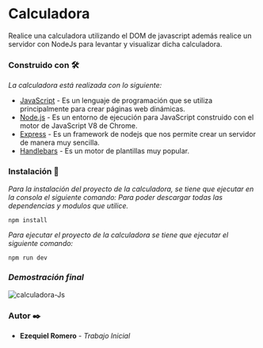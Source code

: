 # Calculadora

Realice una calculadora utilizando el DOM de javascript además realice un servidor con NodeJs para levantar y visualizar dicha calculadora.

### Construido con 🛠️
_La calculadora está realizada con lo siguiente:_

* [JavaScript](https://developer.mozilla.org/es/docs/Web/JavaScript) - Es un lenguaje de programación que se utiliza principalmente para crear páginas web dinámicas.
* [Node.js](https://nodejs.org/es/) - Es un entorno de ejecución para JavaScript construido con el motor de JavaScript V8 de Chrome.
* [Express](https://expressjs.com/es/) - Es un framework de nodejs que nos permite crear un servidor de manera muy sencilla.
* [Handlebars](https://handlebarsjs.com/) - Es un motor de plantillas muy popular.

### Instalación 🔧

_Para la instalación del proyecto de la calculadora, se tiene que ejecutar en la consola el siguiente comando: Para poder descargar
todas las dependencias y modulos que utilice._ 
```
npm install
```

_Para ejecutar el proyecto de la calculadora se tiene que ejecutar el siguiente comando:_
```
npm run dev
```

### _Demostración final_

![calculadora-Js](https://user-images.githubusercontent.com/54491030/75727085-d4b0f880-5cc2-11ea-9a2c-798ad2a2c363.gif)

### Autor ✒️

* **Ezequiel Romero** - *_Trabajo Inicial_* 


